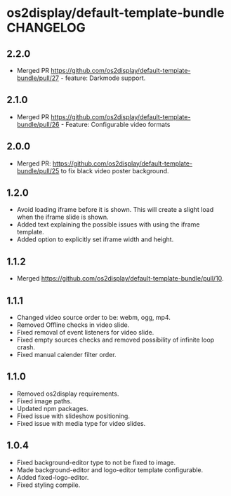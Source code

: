 # os2display/default-template-bundle CHANGELOG

## 2.2.0

* Merged PR https://github.com/os2display/default-template-bundle/pull/27 - feature: Darkmode support.

## 2.1.0

* Merged PR https://github.com/os2display/default-template-bundle/pull/26 - Feature: Configurable video formats

## 2.0.0

* Merged PR: https://github.com/os2display/default-template-bundle/pull/25 to fix black video poster background.

## 1.2.0

* Avoid loading iframe before it is shown. This will create a slight load when the iframe slide is shown.
* Added text explaining the possible issues with using the iframe template.
* Added option to explicitly set iframe width and height.

## 1.1.2

* Merged https://github.com/os2display/default-template-bundle/pull/10.

## 1.1.1

* Changed video source order to be: webm, ogg, mp4.
* Removed Offline checks in video slide.
* Fixed removal of event listeners for video slide.
* Fixed empty sources checks and removed possibility of infinite loop crash.
* Fixed manual calender filter order.

## 1.1.0

* Removed os2display requirements.
* Fixed image paths.
* Updated npm packages.
* Fixed issue with slideshow positioning.
* Fixed issue with media type for video slides.

## 1.0.4

* Fixed background-editor type to not be fixed to image.
* Made background-editor and logo-editor template configurable.
* Added fixed-logo-editor.
* Fixed styling compile.
